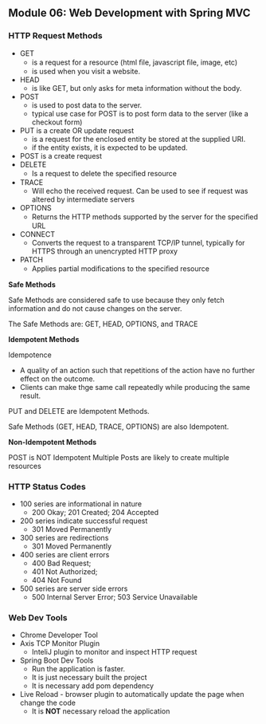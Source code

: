## Module 06: Web Development with Spring MVC

### HTTP Request Methods
- GET
	- is a request for a resource (html ﬁle, javascript ﬁle, image, etc)
	- is used when you visit a website.
- HEAD
	- is like GET, but only asks for meta information without the body.
- POST
	- is used to post data to the server.
	- typical use case for POST is to post form data to the server (like a checkout form)
- PUT is a create OR update request
	- is a request for the enclosed entity be stored at the supplied URI.
	- if the entity exists, it is expected to be updated.
- POST is a create request
- DELETE
	- Is a request to delete the speciﬁed resource
- TRACE
	- Will echo the received request. Can be used to see if request was altered by intermediate servers
- OPTIONS
	- Returns the HTTP methods supported by the server for the speciﬁed URL
- CONNECT
	- Converts the request to a transparent TCP/IP tunnel, typically for HTTPS through an unencrypted HTTP proxy
- PATCH
	- Applies partial modiﬁcations to the speciﬁed resource

**Safe Methods**

Safe Methods are considered safe to use because they only fetch information and do not cause changes on the server.

The Safe Methods are: GET, HEAD, OPTIONS, and TRACE

**Idempotent Methods**

Idempotence
- A quality of an action such that repetitions of the action have no further effect on the outcome.
- Clients can make thge same call repeatedly while producing the same result.

PUT and DELETE are Idempotent Methods.

Safe Methods (GET, HEAD, TRACE, OPTIONS) are also Idempotent.

**Non-Idempotent Methods**

POST is NOT Idempotent
Multiple Posts are likely to create multiple resources

### HTTP Status Codes
- 100 series are informational in nature
	- 200 Okay;
	201 Created;
	204 Accepted
- 200 series indicate successful request
	- 301 Moved Permanently
- 300 series are redirections
	- 301 Moved Permanently
- 400 series are client errors
	- 400 Bad Request;
	- 401 Not Authorized;
	- 404 Not Found
- 500 series are server side errors
	- 500 Internal Server Error; 503 Service Unavailable

### Web Dev Tools
- Chrome Developer Tool
- Axis TCP Monitor Plugin
    - InteliJ plugin to monitor and inspect HTTP request
- Spring Boot Dev Tools
    - Run the application is faster.
    - It is just necessary built the project
    - It is necessary add pom dependency
- Live Reload - browser plugin to automatically update the page when change the code
    - It is __NOT__ necessary reload the application